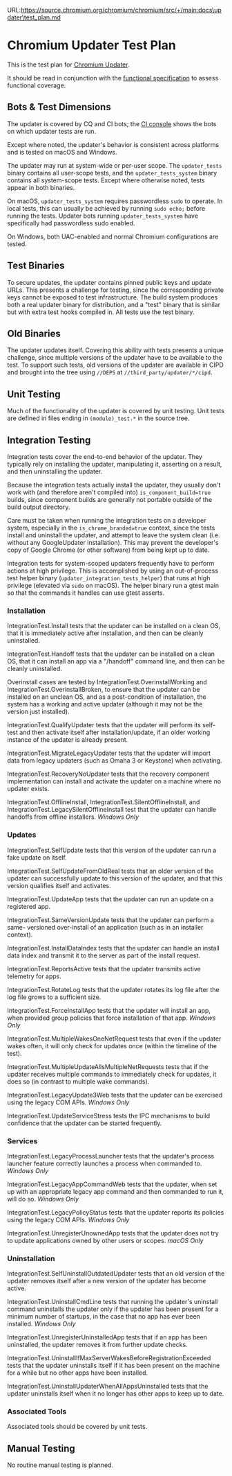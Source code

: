 URL:https://source.chromium.org/chromium/chromium/src/+/main:docs\updater\test_plan.md
# Chromium Updater Test Plan

This is the test plan for
[Chromium Updater](https://source.chromium.org/chromium/chromium/src/+/main:chrome/updater/).

It should be read in conjunction with the
[functional specification](functional_spec.md) to assess functional coverage.

## Bots & Test Dimensions
The updater is covered by CQ and CI bots; the
[CI console](https://ci.chromium.org/p/chromium/g/chromium.updater/console)
shows the bots on which updater tests are run.

Except where noted, the updater's behavior is consistent across platforms and
is tested on macOS and Windows.

The updater may run at system-wide or per-user scope. The `updater_tests`
binary contains all user-scope tests, and the `updater_tests_system` binary
contains all system-scope tests. Except where otherwise noted, tests appear in
both binaries.

On macOS, `updater_tests_system` requires passwordless `sudo` to operate. In
local tests, this can usually be achieved by running `sudo echo;` before
running the tests. Updater bots running `updater_tests_system` have specifically
had passwordless sudo enabled.

On Windows, both UAC-enabled and normal Chromium configurations are tested.

## Test Binaries
To secure updates, the updater contains pinned public keys and update URLs.
This presents a challenge for testing, since the corresponding private keys
cannot be exposed to test infrastructure. The build system produces both a real
updater binary for distribution, and a "test" binary that is similar but with
extra test hooks compiled in. All tests use the test binary.

## Old Binaries
The updater updates itself. Covering this ability with tests presents a unique
challenge, since multiple versions of the updater have to be available to the
test. To support such tests, old versions of the updater are available in CIPD
and brought into the tree using `//DEPS` at `//third_party/updater/*/cipd`.

## Unit Testing
Much of the functionality of the updater is covered by unit testing. Unit tests
are defined in files ending in `(module)_test.*` in the source tree.

## Integration Testing
Integration tests cover the end-to-end behavior of the updater. They typically
rely on installing the updater, manipulating it, asserting on a result, and then
uninstalling the updater.

Because the integration tests actually install the updater, they usually don't
work with (and therefore aren't compiled into) `is_component_build=true` builds,
since component builds are generally not portable outside of the build output
directory.

Care must be taken when running the integration tests on a developer system,
especially in the `is_chrome_branded=true` context, since the tests install and
uninstall the updater, and attempt to leave the system clean (i.e. without any
GoogleUpdater installation). This may prevent the developer's copy of Google
Chrome (or other software) from being kept up to date.

Integration tests for system-scoped updaters frequently have to perform actions
at high privilege. This is accomplished by using an out-of-process test helper
binary (`updater_integration_tests_helper`) that runs at high privilege
(elevated via `sudo` on macOS). The helper binary run a gtest main so that the
commands it handles can use gtest asserts.

### Installation
IntegrationTest.Install tests that the updater can be installed on a clean OS,
that it is immediately active after installation, and then can be cleanly
uninstalled.

IntegrationTest.Handoff tests that the updater can be installed on a clean OS,
that it can install an app via a "/handoff" command line, and then can be
cleanly uninstalled.

Overinstall cases are tested by IntegrationTest.OverinstallWorking and
IntegrationTest.OverinstallBroken, to ensure that the updater can be installed
on an unclean OS, and as a post-condition of installation, the system has a
working and active updater (although it may not be the version just installed).

IntegrationTest.QualifyUpdater tests that the updater will perform its self-
test and then activate itself after installation/update, if an older working
instance of the updater is already present.

IntegrationTest.MigrateLegacyUpdater tests that the updater will import data
from legacy updaters (such as Omaha 3 or Keystone) when activating.

IntegrationTest.RecoveryNoUpdater tests that the recovery component
implementation can install and activate the updater on a machine where no
updater exists.

IntegrationTest.OfflineInstall, IntegrationTest.SilentOfflineInstall, and
IntegrationTest.LegacySilentOfflineInstall test that the updater can handle
handoffs from offline installers. *Windows Only*

### Updates
IntegrationTest.SelfUpdate tests that this version of the updater can run a
fake update on itself.

IntegrationTest.SelfUpdateFromOldReal tests that an older version of the updater
can successfully update to this version of the updater, and that this version
qualifies itself and activates.

IntegrationTest.UpdateApp tests that the updater can run an update on a
registered app.

IntegrationTest.SameVersionUpdate tests that the updater can perform a same-
versioned over-install of an application (such as in an installer context).

IntegrationTest.InstallDataIndex tests that the updater can handle an install
data index and transmit it to the server as part of the install request.

IntegrationTest.ReportsActive tests that the updater transmits active telemetry
for apps.

IntegrationTest.RotateLog tests that the updater rotates its log file after the
log file grows to a sufficient size.

IntegrationTest.ForceInstallApp tests that the updater will install an app,
when provided group policies that force installation of that app. *Windows Only*

IntegrationTest.MultipleWakesOneNetRequest tests that even if the updater wakes
often, it will only check for updates once (within the timeline of the test).

IntegrationTest.MultipleUpdateAllsMultipleNetRequests tests that if the updater
receives multiple commands to immediately check for updates, it does so (in
contrast to multiple wake commands).

IntegrationTest.LegacyUpdate3Web tests that the updater can be exercised using
the legacy COM APIs. *Windows Only*

IntegrationTest.UpdateServiceStress tests the IPC mechanisms to build confidence
that the updater can be started frequently.

### Services
IntegrationTest.LegacyProcessLauncher tests that the updater's process launcher
feature correctly launches a process when commanded to. *Windows Only*

IntegrationTest.LegacyAppCommandWeb tests that the updater, when set up with
an appropriate legacy app command and then commanded to run it, will do so.
*Windows Only*

IntegrationTest.LegacyPolicyStatus tests that the updater reports its policies
using the legacy COM APIs. *Windows Only*

IntegrationTest.UnregisterUnownedApp tests that the updater does not try to
update applications owned by other users or scopes. *macOS Only*

### Uninstallation
IntegrationTest.SelfUninstallOutdatedUpdater tests that an old version of the
updater removes itself after a new version of the updater has become active.

IntegrationTest.UninstallCmdLine tests that running the updater's uninstall
command uninstalls the updater only if the updater has been present for a
minimum number of startups, in the case that no app has ever been installed.
*Windows Only*

IntegrationTest.UnregisterUninstalledApp tests that if an app has been
uninstalled, the updater removes it from further update checks.

IntegrationTest.UninstallIfMaxServerWakesBeforeRegistrationExceeded tests that
the updater uninstalls itself if it has been present on the machine for a
while but no other apps have been installed.

IntegrationTest.UninstallUpdaterWhenAllAppsUninstalled tests that the updater
uninstalls itself when it no longer has other apps to keep up to date.

### Associated Tools
Associated tools should be covered by unit tests.

## Manual Testing
No routine manual testing is planned.

